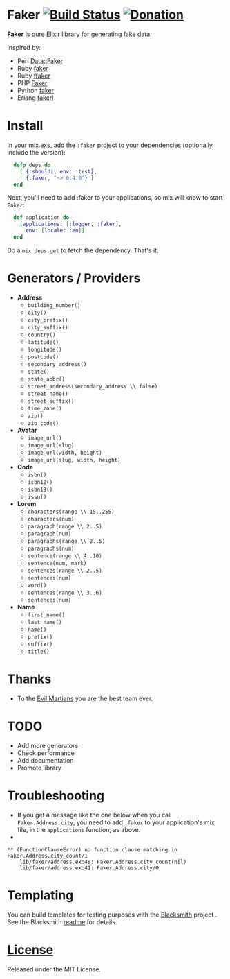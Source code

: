 # Faker [![Build Status](https://travis-ci.org/igas/faker.svg?branch=master)](https://travis-ci.org/igas/faker) [![Donation](http://img.shields.io/gratipay/igas.svg)](https://gratipay.com/igas/)

**Faker** is pure [Elixir](http://elixir-lang.org/) library for generating fake
data.

Inspired by:

* Perl [Data::Faker](http://search.cpan.org/~wsheldahl/Data-Faker/lib/Data/Faker.pm)
* Ruby [faker](https://github.com/stympy/faker)
* Ruby [ffaker](https://github.com/EmmanuelOga/ffaker)
* PHP [Faker](https://github.com/fzaninotto/Faker)
* Python [faker](https://github.com/joke2k/Faker)
* Erlang [fakerl](https://github.com/mawuli-ypa/fakerl)

# Install

In your mix.exs, add the `:faker` project to your dependencies (optionally include the version):

~~~elixir
  defp deps do
    [ {:shouldi, env: :test}, 
      {:faker, "~> 0.4.0"} ]
  end
~~~

Next, you'll need to add :faker  to your applications, so mix will know to start `Faker`:

~~~elixir
  def application do
    [applications: [:logger, :faker],
      env: [locale: :en]]
  end
~~~

Do a `mix deps.get` to fetch the dependency. That's it. 


# Generators / Providers

* **Address**
  * `building_number()`
  * `city()`
  * `city_prefix()`
  * `city_suffix()`
  * `country()`
  * `latitude()`
  * `longitude()`
  * `postcode()`
  * `secondary_address()`
  * `state()`
  * `state_abbr()`
  * `street_address(secondary_address \\ false)`
  * `street_name()`
  * `street_suffix()`
  * `time_zone()`
  * `zip()`
  * `zip_code()`
* **Avatar**
  * `image_url()`
  * `image_url(slug)`
  * `image_url(width, height)`
  * `image_url(slug, width, height)`
* **Code**
  * `isbn()`
  * `isbn10()`
  * `isbn13()`
  * `issn()`
* **Lorem**
  * `characters(range \\ 15..255)`
  * `characters(num)`
  * `paragraph(range \\ 2..5)`
  * `paragraph(num)`
  * `paragraphs(range \\ 2..5)`
  * `paragraphs(num)`
  * `sentence(range \\ 4..10)`
  * `sentence(num, mark)`
  * `sentences(range \\ 2..5)`
  * `sentences(num)`
  * `word()`
  * `sentences(range \\ 3..6)`
  * `sentences(num)`
* **Name**
  * `first_name()`
  * `last_name()`
  * `name()`
  * `prefix()`
  * `suffix()`
  * `title()`

# Thanks

* To the [Evil Martians](http://evilmartians.com/) you are the best team ever.

# TODO

* Add more generators
* Check performance
* Add documentation
* Promote library

# Troubleshooting

* If you get a message like the one below when you call `Faker.Address.city`, you need to add `:faker` to your application's mix file, in the `applications` function, as above. 
* 
~~~
** (FunctionClauseError) no function clause matching in Faker.Address.city_count/1
    lib/faker/address.ex:48: Faker.Address.city_count(nil)
    lib/faker/address.ex:41: Faker.Address.city/0
~~~

# Templating

You can build templates for testing purposes with the [Blacksmith](https://github.com/batate/blacksmith/) project . See the Blacksmith [readme](https://github.com/batate/blacksmith/blob/master/README.md) for details. 

# [License](https://github.com/igas/faker/blob/master/LICENSE)

Released under the MIT License.
